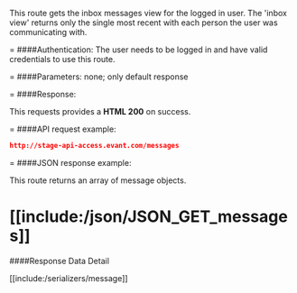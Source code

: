<!-- --- title: GET /messages -->

This route gets the inbox messages view for the logged in user. The 'inbox view' returns only the single most recent with each person the user was communicating with.

=
####Authentication:
The user needs to be logged in and have valid credentials to use this route.

=
####Parameters:
none; only default response

=
####Response:

This requests provides a <strong>HTML 200</strong> on success.

=
####API request example:
```json
http://stage-api-access.evant.com/messages
```

=
####JSON response example:

This route returns an array of message objects.

[[include:/json/JSON_GET_messages]]
=
####Response Data Detail

[[include:/serializers/message]]